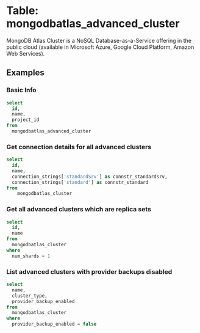 # Table: mongodbatlas_advanced_cluster

MongoDB Atlas Cluster is a NoSQL Database-as-a-Service offering in the public cloud (available in Microsoft Azure, Google Cloud Platform, Amazon Web Services).

## Examples

### Basic Info

```sql
select
  id,
  name,
  project_id
from
  mongodbatlas_advanced_cluster
```

### Get connection details for all advanced clusters

```sql
select
  id,
  name,
  connection_strings['standardSrv'] as connstr_standardsrv,
  connection_strings['standard'] as connstr_standard
from
    mongodbatlas_cluster
```

### Get all advanced clusters which are replica sets

```sql
select
  id,
  name
from
  mongodbatlas_cluster
where
  num_shards = 1
```

### List advanced clusters with provider backups disabled

```sql
select
  name,
  cluster_type,
  provider_backup_enabled
from
  mongodbatlas_cluster
where
  provider_backup_enabled = false
```
